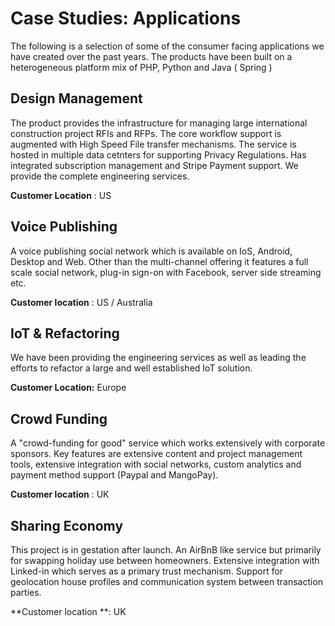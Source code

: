 # Case Studies: Applications

The following is a selection of some of the consumer facing applications we have created over the past years. The products have been built on a heterogeneous platform mix of PHP, Python and Java \( Spring \)

## Design Management

The product provides the infrastructure for managing large international construction project RFIs and RFPs. The core workflow support is augmented with High Speed File transfer mechanisms. The service is hosted in multiple data cetnters for supporting Privacy Regulations. Has integrated subscription management and Stripe Payment support. We provide the complete engineering services.

**Customer Location** : US

## Voice Publishing

A voice publishing social network which is available on IoS, Android, Desktop and Web. Other than the multi-channel offering it features a full scale social network, plug-in sign-on with Facebook, server side streaming etc.

**Customer location** : US / Australia



## IoT & Refactoring

We have been providing the engineering services as well as leading the efforts to refactor a large and well established IoT solution. 

**Customer Location:** Europe



## Crowd Funding

A "crowd-funding for good" service which works extensively with corporate sponsors. Key features are extensive content and project management tools, extensive integration with social networks, custom analytics and payment method support \(Paypal and MangoPay\).

**Customer location** : UK

## Sharing Economy

This project is in gestation after launch. An AirBnB like service but primarily for swapping holiday use between homeowners. Extensive integration with Linked-in which serves as a primary trust mechanism. Support for geolocation house profiles and communication system between transaction parties.

**Customer location **: UK

## 



